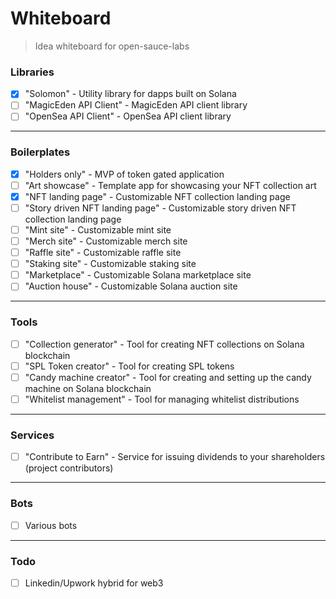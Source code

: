 
# Whiteboard

> Idea whiteboard for open-sauce-labs


### Libraries
- [x] "Solomon" - Utility library for dapps built on Solana
- [ ] "MagicEden API Client" - MagicEden API client library
- [ ] "OpenSea API Client" - OpenSea API client library

---
### Boilerplates
- [x] "Holders only" - MVP of token gated application
- [ ] "Art showcase" - Template app for showcasing your NFT collection art
- [x] "NFT landing page" - Customizable NFT collection landing page
- [ ] "Story driven NFT landing page" - Customizable story driven NFT collection landing page
- [ ] "Mint site" - Customizable mint site
- [ ] "Merch site" - Customizable merch site
- [ ] "Raffle site" - Customizable raffle site
- [ ] "Staking site" - Customizable staking site
- [ ] "Marketplace" - Customizable Solana marketplace site
- [ ] "Auction house" - Customizable Solana auction site

---
### Tools
- [ ] "Collection generator" - Tool for creating NFT collections on Solana blockchain
- [ ] "SPL Token creator" - Tool for creating SPL tokens
- [ ] "Candy machine creator" - Tool for creating and setting up the candy machine on Solana blockchain
- [ ] "Whitelist management" - Tool for managing whitelist distributions

---
### Services
- [ ] "Contribute to Earn" - Service for issuing dividends to your shareholders (project contributors) 

---
### Bots
- [ ] Various bots

---
### Todo
- [ ] Linkedin/Upwork hybrid for web3

